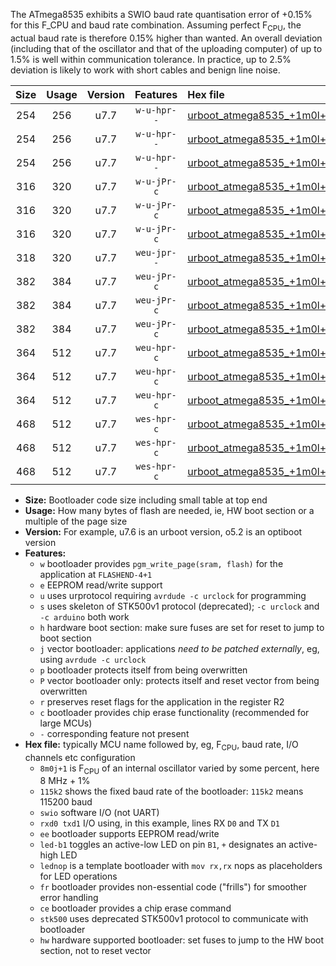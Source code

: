 The ATmega8535 exhibits a SWIO baud rate quantisation error of +0.15% for this F_CPU and baud rate combination. Assuming perfect F<sub>CPU</sub>, the actual baud rate is therefore 0.15% higher than wanted. An overall deviation (including that of the oscillator and that of the uploading computer) of up to 1.5% is well within communication tolerance. In practice, up to 2.5% deviation is likely to work with short cables and benign line noise.

|Size|Usage|Version|Features|Hex file|
|:-:|:-:|:-:|:-:|:--|
|254|256|u7.7|`w-u-hpr--`|[urboot_atmega8535_+1m0l+3_+++1k2_swio_rxd0_txd1_led+b0_hw.hex](https://raw.githubusercontent.com/stefanrueger/urboot.hex/main/mcus/atmega8535/internal_oscillator/fcpu_+1m0l+3/br_+++1k2/urboot_atmega8535_+1m0l+3_+++1k2_swio_rxd0_txd1_led+b0_hw.hex)|
|254|256|u7.7|`w-u-hpr--`|[urboot_atmega8535_+1m0l+3_+++1k2_swio_rxd0_txd1_led+b7_hw.hex](https://raw.githubusercontent.com/stefanrueger/urboot.hex/main/mcus/atmega8535/internal_oscillator/fcpu_+1m0l+3/br_+++1k2/urboot_atmega8535_+1m0l+3_+++1k2_swio_rxd0_txd1_led+b7_hw.hex)|
|254|256|u7.7|`w-u-hpr--`|[urboot_atmega8535_+1m0l+3_+++1k2_swio_rxd0_txd1_lednop_hw.hex](https://raw.githubusercontent.com/stefanrueger/urboot.hex/main/mcus/atmega8535/internal_oscillator/fcpu_+1m0l+3/br_+++1k2/urboot_atmega8535_+1m0l+3_+++1k2_swio_rxd0_txd1_lednop_hw.hex)|
|316|320|u7.7|`w-u-jPr-c`|[urboot_atmega8535_+1m0l+3_+++1k2_swio_rxd0_txd1_led+b0_fr_ce.hex](https://raw.githubusercontent.com/stefanrueger/urboot.hex/main/mcus/atmega8535/internal_oscillator/fcpu_+1m0l+3/br_+++1k2/urboot_atmega8535_+1m0l+3_+++1k2_swio_rxd0_txd1_led+b0_fr_ce.hex)|
|316|320|u7.7|`w-u-jPr-c`|[urboot_atmega8535_+1m0l+3_+++1k2_swio_rxd0_txd1_led+b7_fr_ce.hex](https://raw.githubusercontent.com/stefanrueger/urboot.hex/main/mcus/atmega8535/internal_oscillator/fcpu_+1m0l+3/br_+++1k2/urboot_atmega8535_+1m0l+3_+++1k2_swio_rxd0_txd1_led+b7_fr_ce.hex)|
|316|320|u7.7|`w-u-jPr-c`|[urboot_atmega8535_+1m0l+3_+++1k2_swio_rxd0_txd1_lednop_fr_ce.hex](https://raw.githubusercontent.com/stefanrueger/urboot.hex/main/mcus/atmega8535/internal_oscillator/fcpu_+1m0l+3/br_+++1k2/urboot_atmega8535_+1m0l+3_+++1k2_swio_rxd0_txd1_lednop_fr_ce.hex)|
|318|320|u7.7|`weu-jpr--`|[urboot_atmega8535_+1m0l+3_+++1k2_swio_rxd0_txd1_ee.hex](https://raw.githubusercontent.com/stefanrueger/urboot.hex/main/mcus/atmega8535/internal_oscillator/fcpu_+1m0l+3/br_+++1k2/urboot_atmega8535_+1m0l+3_+++1k2_swio_rxd0_txd1_ee.hex)|
|382|384|u7.7|`weu-jPr-c`|[urboot_atmega8535_+1m0l+3_+++1k2_swio_rxd0_txd1_ee_led+b0_fr_ce.hex](https://raw.githubusercontent.com/stefanrueger/urboot.hex/main/mcus/atmega8535/internal_oscillator/fcpu_+1m0l+3/br_+++1k2/urboot_atmega8535_+1m0l+3_+++1k2_swio_rxd0_txd1_ee_led+b0_fr_ce.hex)|
|382|384|u7.7|`weu-jPr-c`|[urboot_atmega8535_+1m0l+3_+++1k2_swio_rxd0_txd1_ee_led+b7_fr_ce.hex](https://raw.githubusercontent.com/stefanrueger/urboot.hex/main/mcus/atmega8535/internal_oscillator/fcpu_+1m0l+3/br_+++1k2/urboot_atmega8535_+1m0l+3_+++1k2_swio_rxd0_txd1_ee_led+b7_fr_ce.hex)|
|382|384|u7.7|`weu-jPr-c`|[urboot_atmega8535_+1m0l+3_+++1k2_swio_rxd0_txd1_ee_lednop_fr_ce.hex](https://raw.githubusercontent.com/stefanrueger/urboot.hex/main/mcus/atmega8535/internal_oscillator/fcpu_+1m0l+3/br_+++1k2/urboot_atmega8535_+1m0l+3_+++1k2_swio_rxd0_txd1_ee_lednop_fr_ce.hex)|
|364|512|u7.7|`weu-hpr-c`|[urboot_atmega8535_+1m0l+3_+++1k2_swio_rxd0_txd1_ee_led+b0_fr_ce_hw.hex](https://raw.githubusercontent.com/stefanrueger/urboot.hex/main/mcus/atmega8535/internal_oscillator/fcpu_+1m0l+3/br_+++1k2/urboot_atmega8535_+1m0l+3_+++1k2_swio_rxd0_txd1_ee_led+b0_fr_ce_hw.hex)|
|364|512|u7.7|`weu-hpr-c`|[urboot_atmega8535_+1m0l+3_+++1k2_swio_rxd0_txd1_ee_led+b7_fr_ce_hw.hex](https://raw.githubusercontent.com/stefanrueger/urboot.hex/main/mcus/atmega8535/internal_oscillator/fcpu_+1m0l+3/br_+++1k2/urboot_atmega8535_+1m0l+3_+++1k2_swio_rxd0_txd1_ee_led+b7_fr_ce_hw.hex)|
|364|512|u7.7|`weu-hpr-c`|[urboot_atmega8535_+1m0l+3_+++1k2_swio_rxd0_txd1_ee_lednop_fr_ce_hw.hex](https://raw.githubusercontent.com/stefanrueger/urboot.hex/main/mcus/atmega8535/internal_oscillator/fcpu_+1m0l+3/br_+++1k2/urboot_atmega8535_+1m0l+3_+++1k2_swio_rxd0_txd1_ee_lednop_fr_ce_hw.hex)|
|468|512|u7.7|`wes-hpr-c`|[urboot_atmega8535_+1m0l+3_+++1k2_swio_rxd0_txd1_ee_led+b0_fr_ce_stk500_hw.hex](https://raw.githubusercontent.com/stefanrueger/urboot.hex/main/mcus/atmega8535/internal_oscillator/fcpu_+1m0l+3/br_+++1k2/urboot_atmega8535_+1m0l+3_+++1k2_swio_rxd0_txd1_ee_led+b0_fr_ce_stk500_hw.hex)|
|468|512|u7.7|`wes-hpr-c`|[urboot_atmega8535_+1m0l+3_+++1k2_swio_rxd0_txd1_ee_led+b7_fr_ce_stk500_hw.hex](https://raw.githubusercontent.com/stefanrueger/urboot.hex/main/mcus/atmega8535/internal_oscillator/fcpu_+1m0l+3/br_+++1k2/urboot_atmega8535_+1m0l+3_+++1k2_swio_rxd0_txd1_ee_led+b7_fr_ce_stk500_hw.hex)|
|468|512|u7.7|`wes-hpr-c`|[urboot_atmega8535_+1m0l+3_+++1k2_swio_rxd0_txd1_ee_lednop_fr_ce_stk500_hw.hex](https://raw.githubusercontent.com/stefanrueger/urboot.hex/main/mcus/atmega8535/internal_oscillator/fcpu_+1m0l+3/br_+++1k2/urboot_atmega8535_+1m0l+3_+++1k2_swio_rxd0_txd1_ee_lednop_fr_ce_stk500_hw.hex)|

- **Size:** Bootloader code size including small table at top end
- **Usage:** How many bytes of flash are needed, ie, HW boot section or a multiple of the page size
- **Version:** For example, u7.6 is an urboot version, o5.2 is an optiboot version
- **Features:**
  + `w` bootloader provides `pgm_write_page(sram, flash)` for the application at `FLASHEND-4+1`
  + `e` EEPROM read/write support
  + `u` uses urprotocol requiring `avrdude -c urclock` for programming
  + `s` uses skeleton of STK500v1 protocol (deprecated); `-c urclock` and `-c arduino` both work
  + `h` hardware boot section: make sure fuses are set for reset to jump to boot section
  + `j` vector bootloader: applications *need to be patched externally*, eg, using `avrdude -c urclock`
  + `p` bootloader protects itself from being overwritten
  + `P` vector bootloader only: protects itself and reset vector from being overwritten
  + `r` preserves reset flags for the application in the register R2
  + `c` bootloader provides chip erase functionality (recommended for large MCUs)
  + `-` corresponding feature not present
- **Hex file:** typically MCU name followed by, eg, F<sub>CPU</sub>, baud rate, I/O channels etc configuration
  + `8m0j+1` is F<sub>CPU</sub> of an internal oscillator varied by some percent, here 8 MHz + 1%
  + `115k2` shows the fixed baud rate of the bootloader: `115k2` means 115200 baud
  + `swio` software I/O (not UART)
  + `rxd0 txd1` I/O using, in this example, lines RX `D0` and TX `D1`
  + `ee` bootloader supports EEPROM read/write
  + `led-b1` toggles an active-low LED on pin `B1`, `+` designates an active-high LED
  + `lednop` is a template bootloader with `mov rx,rx` nops as placeholders for LED operations
  + `fr` bootloader provides non-essential code ("frills") for smoother error handling
  + `ce` bootloader provides a chip erase command
  + `stk500` uses deprecated STK500v1 protocol to communicate with bootloader
  + `hw` hardware supported bootloader: set fuses to jump to the HW boot section, not to reset vector
